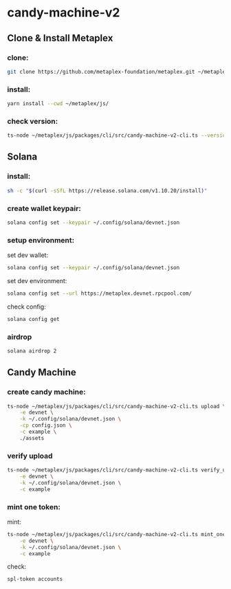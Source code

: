 # candy-machine-v2

## Clone & Install Metaplex

### clone:

```sh
git clone https://github.com/metaplex-foundation/metaplex.git ~/metaplex
```

### install:

```sh
yarn install --cwd ~/metaplex/js/
```

### check version:

```sh
ts-node ~/metaplex/js/packages/cli/src/candy-machine-v2-cli.ts --version
```

## Solana

### install:

```sh
sh -c "$(curl -sSfL https://release.solana.com/v1.10.20/install)"
```

### create wallet keypair:

```sh
solana config set --keypair ~/.config/solana/devnet.json
```

### setup environment:

set dev wallet:

```sh
solana config set --keypair ~/.config/solana/devnet.json
```

set dev environment:

```sh
solana config set --url https://metaplex.devnet.rpcpool.com/
```

check config:

```sh
solana config get
```

### airdrop

```sh
solana airdrop 2
```

## Candy Machine

### create candy machine:

```sh
ts-node ~/metaplex/js/packages/cli/src/candy-machine-v2-cli.ts upload \
    -e devnet \
    -k ~/.config/solana/devnet.json \
    -cp config.json \
    -c example \
    ./assets
```

### verify upload

```sh
ts-node ~/metaplex/js/packages/cli/src/candy-machine-v2-cli.ts verify_upload \
    -e devnet \
    -k ~/.config/solana/devnet.json \
    -c example
```

### mint one token:

mint:

```sh
ts-node ~/metaplex/js/packages/cli/src/candy-machine-v2-cli.ts mint_one_token \
    -e devnet \
    -k ~/.config/solana/devnet.json \
    -c example
```

check:

```sh
spl-token accounts
```
